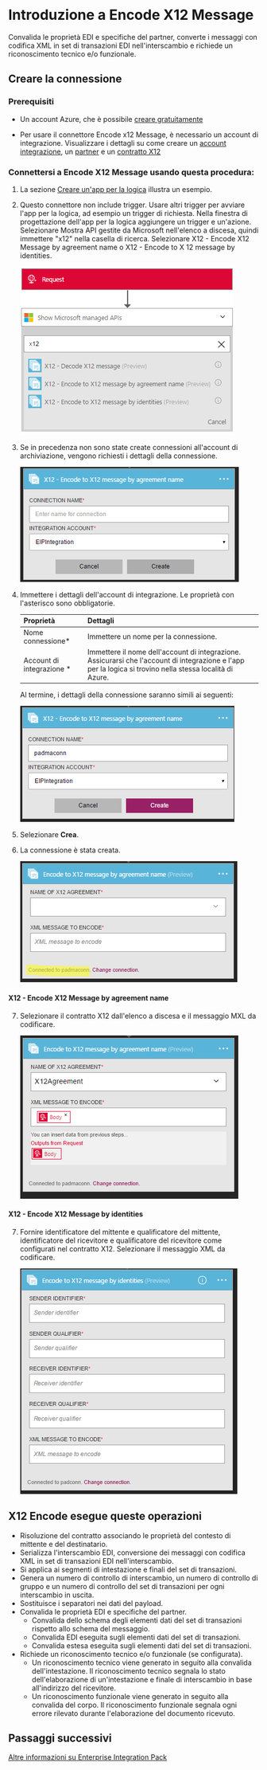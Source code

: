 <properties 
	pageTitle="Informazioni sul connettore Encode X12 Message ed Enterprise Integration Pack | Servizio app di Microsoft Azure | Microsoft Azure" 
	description="Informazioni su come usare i partner con Enterprise Integration Pack e le app per la logica" 
	services="logic-apps" 
	documentationCenter=".net,nodejs,java"
	authors="padmavc" 
	manager="erikre" 
	editor=""/>

<tags 
	ms.service="logic-apps" 
	ms.workload="integration" 
	ms.tgt_pltfrm="na" 
	ms.devlang="na" 
	ms.topic="article" 
	ms.date="08/15/2016" 
	ms.author="padmavc"/>  

# Introduzione a Encode X12 Message

Convalida le proprietà EDI e specifiche del partner, converte i messaggi con codifica XML in set di transazioni EDI nell'interscambio e richiede un riconoscimento tecnico e/o funzionale.

## Creare la connessione

### Prerequisiti

* Un account Azure, che è possibile [creare gratuitamente](https://azure.microsoft.com/free)

* Per usare il connettore Encode x12 Message, è necessario un account di integrazione. Visualizzare i dettagli su come creare un [account integrazione](./app-service-logic-enterprise-integration-create-integration-account.md), un [partner](./app-service-logic-enterprise-integration-partners.md) e un [contratto X12](./app-service-logic-enterprise-integration-x12.md)

### Connettersi a Encode X12 Message usando questa procedura:

1. La sezione [Creare un'app per la logica](./app-service-logic-create-a-logic-app.md) illustra un esempio.

2. Questo connettore non include trigger. Usare altri trigger per avviare l'app per la logica, ad esempio un trigger di richiesta. Nella finestra di progettazione dell'app per la logica aggiungere un trigger e un'azione. Selezionare Mostra API gestite da Microsoft nell'elenco a discesa, quindi immettere "x12" nella casella di ricerca. Selezionare X12 - Encode X12 Message by agreement name o X12 - Encode to X 12 message by identities.

	![ricerca x12](./media/app-service-logic-enterprise-integration-x12connector/x12decodeimage1.png)  

3. Se in precedenza non sono state create connessioni all'account di archiviazione, vengono richiesti i dettagli della connessione.

	![connessione all'account di integrazione](./media/app-service-logic-enterprise-integration-x12connector/x12encodeimage1.png)  


4. Immettere i dettagli dell'account di integrazione. Le proprietà con l'asterisco sono obbligatorie.

	| Proprietà | Dettagli |
	| -------- | ------- |
	| Nome connessione* | Immettere un nome per la connessione. |
	| Account di integrazione * | Immettere il nome dell'account di integrazione. Assicurarsi che l'account di integrazione e l'app per la logica si trovino nella stessa località di Azure. |

	Al termine, i dettagli della connessione saranno simili ai seguenti:

	![connessione all'account di integrazione creata](./media/app-service-logic-enterprise-integration-x12connector/x12encodeimage2.png)  


5. Selezionare **Crea**.

6. La connessione è stata creata.

	![dettagli della connessione all'account di integrazione](./media/app-service-logic-enterprise-integration-x12connector/x12encodeimage3.png)

#### X12 - Encode X12 Message by agreement name

7. Selezionare il contratto X12 dall'elenco a discesa e il messaggio MXL da codificare.

	![specificare i campi obbligatori](./media/app-service-logic-enterprise-integration-x12connector/x12encodeimage4.png)  

#### X12 - Encode X12 Message by identities

7.	Fornire identificatore del mittente e qualificatore del mittente, identificatore del ricevitore e qualificatore del ricevitore come configurati nel contratto X12. Selezionare il messaggio XML da codificare.

	![specificare i campi obbligatori](./media/app-service-logic-enterprise-integration-x12connector/x12encodeimage5.png)  

## X12 Encode esegue queste operazioni

* Risoluzione del contratto associando le proprietà del contesto di mittente e del destinatario.
* Serializza l'interscambio EDI, conversione dei messaggi con codifica XML in set di transazioni EDI nell'interscambio.
* Si applica ai segmenti di intestazione e finali del set di transazioni.
* Genera un numero di controllo di interscambio, un numero di controllo di gruppo e un numero di controllo del set di transazioni per ogni interscambio in uscita.
* Sostituisce i separatori nei dati del payload.
* Convalida le proprietà EDI e specifiche del partner.
	* Convalida dello schema degli elementi dati del set di transazioni rispetto allo schema del messaggio.
	* Convalida EDI eseguita sugli elementi dati del set di transazioni.
	* Convalida estesa eseguita sugli elementi dati del set di transazioni.
* Richiede un riconoscimento tecnico e/o funzionale (se configurata).
	* Un riconoscimento tecnico viene generato in seguito alla convalida dell'intestazione. Il riconoscimento tecnico segnala lo stato dell'elaborazione di un'intestazione e finale di interscambio in base all'indirizzo del ricevitore.
	* Un riconoscimento funzionale viene generato in seguito alla convalida del corpo. Il riconoscimento funzionale segnala ogni errore rilevato durante l'elaborazione del documento ricevuto.

## Passaggi successivi

[Altre informazioni su Enterprise Integration Pack](./app-service-logic-enterprise-integration-overview.md "Informazioni su Enterprise Integration Pack")

<!---HONumber=AcomDC_0824_2016-->